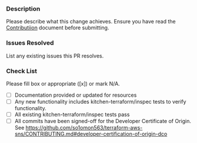 ### Description

Please describe what this change achieves. Ensure you have read the [Contributiion](https://github.com/so1omon563/terraform-aws-sns/CONTRIBUTING.md) document before submitting.

### Issues Resolved

List any existing issues this PR resolves.

### Check List
Please fill box or appropriate ([x]) or mark N/A.
- [ ] Documentation provided or updated for resources
- [ ] Any new functionality includes kitchen-terraform/inspec tests to verify functionality.
- [ ] All existing kitchen-terraform/inspec tests pass
- [ ] All commits have been signed-off for the Developer Certificate of Origin. See <https://github.com/so1omon563/terraform-aws-sns/CONTRIBUTING.md#developer-certification-of-origin-dco>
